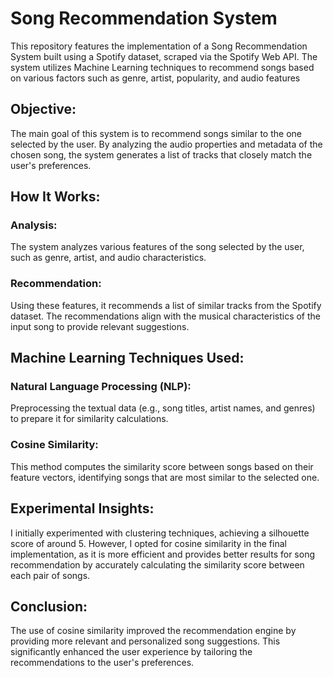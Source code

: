 # Song Recommendation System
This repository features the implementation of a Song Recommendation System built using a Spotify dataset, scraped via the Spotify Web API. The system utilizes Machine Learning techniques to recommend songs based on various factors such as genre, artist, popularity, and audio features

## Objective:
The main goal of this system is to recommend songs similar to the one selected by the user. By analyzing the audio properties and metadata of the chosen song, the system generates a list of tracks that closely match the user's preferences.

## How It Works:
### Analysis:
The system analyzes various features of the song selected by the user, such as genre, artist, and audio characteristics.
### Recommendation:
Using these features, it recommends a list of similar tracks from the Spotify dataset. The recommendations align with the musical characteristics of the input song to provide relevant suggestions.
## Machine Learning Techniques Used:
### Natural Language Processing (NLP):
Preprocessing the textual data (e.g., song titles, artist names, and genres) to prepare it for similarity calculations.
### Cosine Similarity:
This method computes the similarity score between songs based on their feature vectors, identifying songs that are most similar to the selected one.
## Experimental Insights:
I initially experimented with clustering techniques, achieving a silhouette score of around 5. However, I opted for cosine similarity in the final implementation, as it is more efficient and provides better results for song recommendation by accurately calculating the similarity score between each pair of songs.
## Conclusion:
The use of cosine similarity improved the recommendation engine by providing more relevant and personalized song suggestions. This significantly enhanced the user experience by tailoring the recommendations to the user's preferences.
